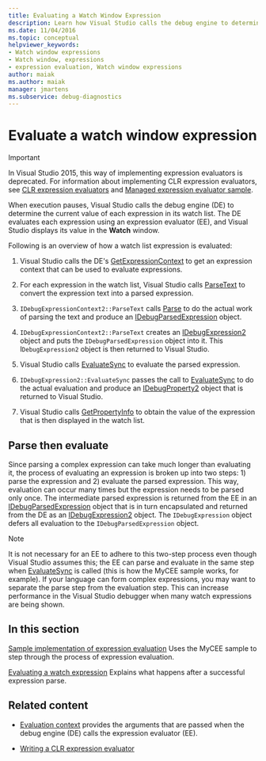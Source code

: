 ```yaml
---
title: Evaluating a Watch Window Expression
description: Learn how Visual Studio calls the debug engine to determine the current value of each expression in its watch list when execution pauses.
ms.date: 11/04/2016
ms.topic: conceptual
helpviewer_keywords:
- Watch window expressions
- Watch window, expressions
- expression evaluation, Watch window expressions
author: maiak
ms.author: maiak
manager: jmartens
ms.subservice: debug-diagnostics
---
```

# Evaluate a watch window expression

> [!IMPORTANT]
> In Visual Studio 2015, this way of implementing expression evaluators is deprecated. For information about implementing CLR expression evaluators, see [CLR expression evaluators](https://github.com/Microsoft/ConcordExtensibilitySamples/wiki/CLR-Expression-Evaluators) and [Managed expression evaluator sample](https://github.com/Microsoft/ConcordExtensibilitySamples/wiki/Managed-Expression-Evaluator-Sample).

 When execution pauses, Visual Studio calls the debug engine (DE) to determine the current value of each expression in its watch list. The DE evaluates each expression using an expression evaluator (EE), and Visual Studio displays its value in the **Watch** window.

 Following is an overview of how a watch list expression is evaluated:

1. Visual Studio calls the DE's [GetExpressionContext](../../extensibility/debugger/reference/idebugstackframe2-getexpressioncontext.md) to get an expression context that can be used to evaluate expressions.

2. For each expression in the watch list, Visual Studio calls [ParseText](../../extensibility/debugger/reference/idebugexpressioncontext2-parsetext.md) to convert the expression text into a parsed expression.

3. `IDebugExpressionContext2::ParseText` calls [Parse](../../extensibility/debugger/reference/idebugexpressionevaluator-parse.md) to do the actual work of parsing the text and produce an [IDebugParsedExpression](../../extensibility/debugger/reference/idebugparsedexpression.md) object.

4. `IDebugExpressionContext2::ParseText` creates an [IDebugExpression2](../../extensibility/debugger/reference/idebugexpression2.md) object and puts the `IDebugParsedExpression` object into it. This I`DebugExpression2` object is then returned to Visual Studio.

5. Visual Studio calls [EvaluateSync](../../extensibility/debugger/reference/idebugexpression2-evaluatesync.md) to evaluate the parsed expression.

6. `IDebugExpression2::EvaluateSync` passes the call to [EvaluateSync](../../extensibility/debugger/reference/idebugparsedexpression-evaluatesync.md) to do the actual evaluation and produce an [IDebugProperty2](../../extensibility/debugger/reference/idebugproperty2.md) object that is returned to Visual Studio.

7. Visual Studio calls [GetPropertyInfo](../../extensibility/debugger/reference/idebugproperty2-getpropertyinfo.md) to obtain the value of the expression that is then displayed in the watch list.

## Parse then evaluate
 Since parsing a complex expression can take much longer than evaluating it, the process of evaluating an expression is broken up into two steps: 1) parse the expression and 2) evaluate the parsed expression. This way, evaluation can occur many times but the expression needs to be parsed only once. The intermediate parsed expression is returned from the EE in an [IDebugParsedExpression](../../extensibility/debugger/reference/idebugparsedexpression.md) object that is in turn encapsulated and returned from the DE as an [IDebugExpression2](../../extensibility/debugger/reference/idebugexpression2.md) object. The `IDebugExpression` object defers all evaluation to the `IDebugParsedExpression` object.

> [!NOTE]
> It is not necessary for an EE to adhere to this two-step process even though Visual Studio assumes this; the EE can parse and evaluate in the same step when [EvaluateSync](../../extensibility/debugger/reference/idebugparsedexpression-evaluatesync.md) is called (this is how the MyCEE sample works, for example). If your language can form complex expressions, you may want to separate the parse step from the evaluation step. This can increase performance in the Visual Studio debugger when many watch expressions are being shown.

## In this section
 [Sample implementation of expression evaluation](../../extensibility/debugger/sample-implementation-of-expression-evaluation.md)
 Uses the MyCEE sample to step through the process of expression evaluation.

 [Evaluating a watch expression](../../extensibility/debugger/evaluating-a-watch-expression.md)
 Explains what happens after a successful expression parse.

## Related content
- [Evaluation context](../../extensibility/debugger/evaluation-context.md) provides the arguments that are passed when the debug engine (DE) calls the expression evaluator (EE).

- [Writing a CLR expression evaluator](../../extensibility/debugger/writing-a-common-language-runtime-expression-evaluator.md)
